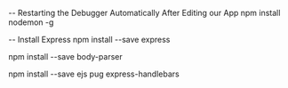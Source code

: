 -- Restarting the Debugger Automatically After Editing our App
npm install nodemon -g

-- Install Express
npm install --save express

npm install --save body-parser

npm install --save ejs pug express-handlebars
